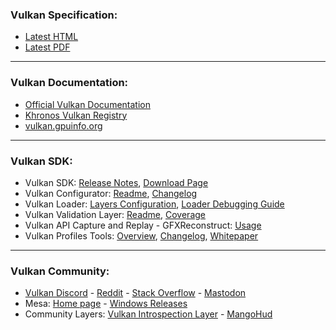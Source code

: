 ### Vulkan Specification:
- <a href="https://vulkan.lunarg.com/doc/view/latest/windows/antora/spec/latest/chapters/introduction.html?ref=vkconfig">Latest HTML</a>
- <a href="https://registry.khronos.org/vulkan/specs/latest/pdf/vkspec.pdf">Latest PDF</a>

---
### Vulkan Documentation:
- <a href="https://docs.vulkan.org/spec/latest/index.html">Official Vulkan Documentation</a>
- <a href="https://registry.khronos.org/vulkan/">Khronos Vulkan Registry</a>
- <a href="https://vulkan.gpuinfo.org/">vulkan.gpuinfo.org</a>

---
### Vulkan SDK:
- Vulkan SDK: <a href="https://vulkan.lunarg.com/doc/sdk/latest/windows/release_notes.html?ref=vkconfig">Release Notes</a>, <a href="https://vulkan.lunarg.com/sdk/home?ref=vkconfig">Download Page</a>
- Vulkan Configurator: <a href="https://github.com/LunarG/VulkanTools/blob/main/vkconfig_gui/README.md">Readme</a>, <a href="https://github.com/LunarG/VulkanTools/blob/main/vkconfig_gui/CHANGELOG.md">Changelog</a>
- Vulkan Loader: <a href="https://vulkan.lunarg.com/doc/view/latest/windows/layer_configuration.html?ref=vkconfig">Layers Configuration</a>, <a href="https://github.com/KhronosGroup/Vulkan-Loader/blob/main/docs/LoaderDebugging.md">Loader Debugging Guide</a>
- Vulkan Validation Layer: <a href="https://vulkan.lunarg.com/doc/sdk/latest/windows/khronos_validation_layer.html?ref=vkconfig">Readme</a>, <a href="https://vulkan.lunarg.com/doc/sdk/latest/windows/validation_error_database.html?ref=vkconfig">Coverage</a>
- Vulkan API Capture and Replay - GFXReconstruct: <a href="https://vulkan.lunarg.com/doc/sdk/latest/windows/capture_tools.html?ref=vkconfig">Usage</a>
- Vulkan Profiles Tools: <a href="https://github.com/KhronosGroup/Vulkan-Profiles/blob/main/OVERVIEW.md">Overview</a>, <a href="https://github.com/KhronosGroup/Vulkan-Profiles/blob/main/CHANGELOG.md">Changelog</a>, <a href="https://www.lunarg.com/wp-content/uploads/2024/04/The-Vulkan-Profiles-Tools-LunarG-Christophe-Riccio-04-11-2024.pdf?ref=vkconfig">Whitepaper</a>

---
### Vulkan Community:
- <a href="https://discord.com/invite/vulkan">Vulkan Discord</a> - <a href="https://reddit.com/r/vulkan">Reddit</a> - <a href="https://stackoverflow.com/questions/tagged/vulkan">Stack Overflow</a> - <a href="https://fosstodon.org/@vulkan">Mastodon</a>
- Mesa: <a href="https://mesa3d.org/">Home page</a> - <a href="https://github.com/pal1000/mesa-dist-win/releases">Windows Releases</a>
- Community Layers: <a href="https://github.com/nyorain/vil">Vulkan Introspection Layer</a> - <a href="https://github.com/flightlessmango/MangoHud">MangoHud</a>
